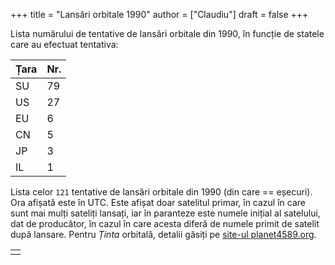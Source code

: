 +++
title = "Lansări orbitale 1990"
author = ["Claudiu"]
draft = false
+++

Lista numărului de tentative de lansări orbitale din 1990, în funcție de statele care au efectuat tentativa:

| Țara | Nr. |
|------|-----|
| SU   | 79  |
| US   | 27  |
| EU   | 6   |
| CN   | 5   |
| JP   | 3   |
| IL   | 1   |

Lista celor `121` tentative de lansări orbitale din 1990 (din care == eșecuri). Ora afișată este în UTC. Este afișat doar satelitul primar, în cazul în care sunt mai mulți sateliți lansați, iar în paranteze este numele inițial al satelului, dat de producător, în cazul în care acesta diferă de numele primit de satelit după lansare. Pentru _Ținta_ orbitală, detalii găsiți pe [site-ul planet4589.org](https://planet4589.org/space/log/orbcat.html).

|  |
|--|
|  |